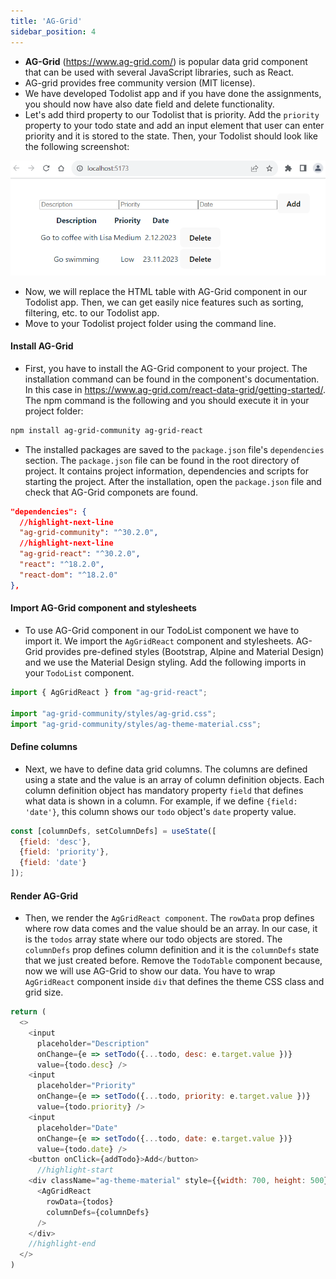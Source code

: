 ```yaml
---
title: 'AG-Grid'
sidebar_position: 4
---
```

- **AG-Grid** (https://www.ag-grid.com/) is popular data grid component that can be used with several JavaScript libraries, such as React.
- AG-grid provides free community version (MIT license).
- We have developed Todolist app and if you have done the assignments, you should now have also date field and delete functionality.
- Let's add third property to our Todolist that is priority. Add the `priority` property to your todo state and add an input element that user can enter priority and it is stored to the state. Then, your Todolist should look like the following screenshot:

![Todolist](./img/todolist2.png)

- Now, we will replace the HTML table with AG-Grid component in our Todolist app. Then, we can get easily nice features such as sorting, filtering, etc. to our Todolist app.
- Move to your Todolist project folder using the command line.
#### Install AG-Grid
- First, you have to install the AG-Grid component to your project. The installation command can be found in the component's documentation. In this case in https://www.ag-grid.com/react-data-grid/getting-started/. The npm command is the following and you should execute it in your project folder:
```bash
npm install ag-grid-community ag-grid-react
```
- The installed packages are saved to the `package.json` file's `dependencies` section. The `package.json` file can be found in the root directory of project. It contains project information, dependencies and scripts for starting the project.  After the installation, open the `package.json` file and check that AG-Grid componets are found.
```json title="package.json"
"dependencies": {
  //highlight-next-line
  "ag-grid-community": "^30.2.0",
  //highlight-next-line
  "ag-grid-react": "^30.2.0",
  "react": "^18.2.0",
  "react-dom": "^18.2.0"
},
```
#### Import AG-Grid component and stylesheets
- To use AG-Grid component in our TodoList component we have to import it. We import the `AgGridReact` component and stylesheets. AG-Grid provides pre-defined styles (Bootstrap, Alpine and Material Design) and we use the Material Design styling. Add the following imports in your `TodoList` component.

```js title="TodoList.jsx"
import { AgGridReact } from "ag-grid-react";

import "ag-grid-community/styles/ag-grid.css";
import "ag-grid-community/styles/ag-theme-material.css";
```
#### Define columns
- Next, we have to define data grid columns. The columns are defined using a state and the value is an array of column definition objects. Each column definition object has mandatory property `field` that defines what data is shown in a column. For example, if we define `{field: 'date'}`, this column shows our `todo` object's `date` property value.

```js title="TodoList.jsx"
const [columnDefs, setColumnDefs] = useState([
  {field: 'desc'},
  {field: 'priority'},
  {field: 'date'}
]);
```
#### Render AG-Grid
- Then, we render the `AgGridReact component`. The `rowData` prop defines where row data comes and the value should be an array. In our case, it is the `todos` array state where our todo objects are stored. The `columnDefs` prop defines column definition and it is the `columnDefs` state that we just created before. Remove the `TodoTable` component because, now we will use AG-Grid to show our data. You have to wrap `AgGridReact` component inside `div` that defines the theme CSS class and grid size.
```js title="TodoList.jsx"
return (
  <>
    <input 
      placeholder="Description" 
      onChange={e => setTodo({...todo, desc: e.target.value })} 
      value={todo.desc} />
    <input 
      placeholder="Priority" 
      onChange={e => setTodo({...todo, priority: e.target.value })} 
      value={todo.priority} /> 
    <input 
      placeholder="Date" 
      onChange={e => setTodo({...todo, date: e.target.value })} 
      value={todo.date} />
    <button onClick={addTodo}>Add</button>
      //highlight-start
    <div className="ag-theme-material" style={{width: 700, height: 500}}>
      <AgGridReact 
        rowData={todos}
        columnDefs={columnDefs}
      />
    </div> 
    //highlight-end
  </>
)  
```


